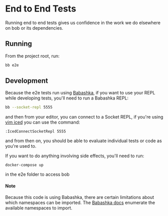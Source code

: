 # End to End Tests

Running end to end tests gives us confidence in the work we do elsewhere on bob or its dependencies.

## Running
From the project root, run:
```bash
bb e2e
```

## Development

Because the e2e tests run using [Babashka](https://github.com/babashka/babashka), if you want to use your REPL while developing tests, you'll need to run a Babashka REPL:

```bash
bb --socket-repl 5555
```

and then from your editor, you can connect to a Socket REPL, if you're using [vim iced](https://liquidz.github.io/vim-iced/) you can use the command:

```
:IcedConnectSocketRepl 5555
```

and from then on, you should be able to evaluate individual tests or code as you're used to.

If you want to do anything involving side effects, you'll need to run:
```
docker-compose up
```
in the e2e folder to access bob

#### Note
Because this code is using Babashka, there are certain limitations about which namespaces can be imported. The [Babashka docs](https://book.babashka.org/#built-in-namespaces) enumerate the available namespaces to import.
